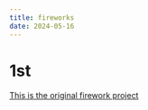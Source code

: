 ```yaml
---
title: fireworks
date: 2024-05-16
---
```

# 1st 
[This is the original firework project](Coding-Blog/fireworks/fireworks/index.html)
